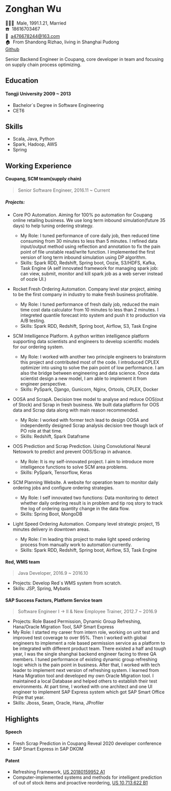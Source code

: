 <!-- The (first) h1 will be used as the <title> of the HTML page -->
# Zonghan Wu

<!-- The unordered list immediately after the h1 will be formatted on a single
line. It is intended to be used for contact details -->

:family_man_woman_girl:&nbsp;&nbsp;Male, 1991.1.21, Married  
:phone:&nbsp;&nbsp;18616703467  
:email:&nbsp;&nbsp;<a476678244@163.com>  
:house:&nbsp;&nbsp;From Shandong Rizhao, living in Shanghai Pudong  
[Github](https://github.com/476678244)  

Senior Backend Engineer in Coupang, core developer in team and focusing on supply chain process optimizing.

## Education

#### <span>Tongji University</span> <span>2009 ~ 2013</span>
- Bachelor`s Degree in Software Engineering
- CET6

## Skills

- Scala, Java, Python
- Spark, Hadoop, AWS
- Spring

## Working Experience

#### Coupang, SCM team(supply chain)
> Senior Software Engineer, 2016.11 ~ Current

##### Projects:

- Core PO Automation. Aiming for 100% po automation for Coupang online retailing business. We use long term inbound simulation(future 35 days) to help tuning ordering strategy.

  - My Role:  I tuned performance of core daily job, then reduced time consuming from 30 minutes to less than 5 minutes.  I refined data input/output method using reflection and annotation to fix the pain point of file unstable read/write function. I implemented the first version of long term inbound simulation using DP algorithm.
  - Skills: Spark RDD, Redshift, Spring boot, Oozie, S3/HDFS, Kafka, Task Engine (A self innovated framework for managing spark job: can view, submit, monitor and kill spark job as a web server instead of oozie UI.)

- Rocket Fresh Ordering Automation. Company level star project, aiming to be the first company in industry to make fresh business profitable.

  - My Role: I tuned performance of fresh daily job, reduced the main time cost data calculator from 10 minutes to less than 2 minutes. I integreted quantile forecast into system and push it to production via A/B testing.
  - Skills: Spark RDD, Redshift, Spring boot, Airflow, S3, Task Engine

- SCM Intelligence Platform. A python written intelligence platform supporting data scientists and engineers to develop scientific models for our ordering system.

  - My Role: I worked with another two principle engineers to brainstorm this project and contributed most of the code. I introduced CPLEX optimizer into using to solve the pain point of low performance. I am also the bridge between engineering and data science. Once data scientist design a new model, I am able to implement it from engineer perspective.
  - Skills: PySpark, Django, Gunicorn, Nginx, Ortools, CPLEX, Docker

- OOSA and ScrapA. Decision tree model to analyse and reduce OOS(out of Stock) and Scrap in fresh business. We built data platform for OOS data and Scrap data along with main reason recommended.

  - My Role: I worked with former tech lead to design OOSA and independently designed Scrap analysis decision tree though lack of PO role at that time. 
  - Skills: Redshift, Spark Dataframe

- OOS Prediction and Scrap Prediction. Using Convolutional Neural Netowork to predict and prevent OOS/Scrap in advance.

  - My Role: It is my self-innovated project. I aim to introduce more intelligence functions to solve SCM area problems.
  - Skills: PySpark, Tensorflow, Keras

- SCM Planning Website. A website for operation team to monitor daily ordering jobs and configure ordering strategies.

  - My Role: I self innovated two functions: Data monitoring to detect whether daily ordering result is in problem and tip roq story to track the log of ordering quantity change in the data flow.
  - Skills: Spring Boot, MongoDB

- Light Speed Ordering Automation. Company level strategic project, 15 minutes delivery in downtown areas.

  - My Role: I`m leading this project to make light speed ordering process from manually work to automation currently.
  - Skills: Spark RDD, Redshift, Spring boot, Airflow, S3, Task Engine

#### Red, WMS team 
> Java Developer, 2016.9 ~ 2016.10
- Projects: Develop Red`s WMS system from scratch.
- Skills: JSP, Spring, Mybatis


#### SAP Success Factors, Platform Service team 
> Software Engineer I -> II & New Employee Trainer, 2012.7 ~ 2016.9
- Projects: Role Based Permission, Dynamic Group Refreshing, Hana/Oracle Migration Tool, SAP Smart Express
- My Role: I started my career from intern role, working on unit test and improved test coverage to over 95%. Then I worked with global engineers to implement a role based permission service as a platform to be integrated with different product team. There existed a half and tough year, I was the single shanghai backend engineer facing to three QA members. I tuned performance of existing dynamic group refreshing logic which is the pain point in business. After that, I worked with tech leader to implement next version of refreshing system. I learned from Hana Migration tool and developed my own Oracle Migration tool. I maintained a local Database and helped others to establish their test environments. At part time, I worked with one architect and one UI engineer to implement SAP Express system which got SAP Smart Office Prize that year. 
- Skills: Jboss, Seam, Oracle, Hana, JProfiler

## Highlights
#### Speech
- Fresh Scrap Prediction in Coupang Reveal 2020 developer conference
- SAP Smart Express in SAP DKOM

#### Patent
- Refreshing Framework, [US 20180159952 A1](https://patft.uspto.gov/netacgi/nph-Parser?Sect1=PTO2&Sect2=HITOFF&p=1&u=%2Fnetahtml%2FPTO%2Fsearch-bool.html&r=2&f=G&l=50&co1=AND&d=PTXT&s1=%22Wu%3B+Zonghan%22&OS=%22Wu;+Zonghan%22&RS=%22Wu;+Zonghan%22)
- Computer-implemented systems and methods for intelligent prediction of out of stock items and proactive reordering, [US 10,713,622 B1](https://patft.uspto.gov/netacgi/nph-Parser?Sect1=PTO2&Sect2=HITOFF&p=1&u=%2Fnetahtml%2FPTO%2Fsearch-bool.html&r=1&f=G&l=50&co1=AND&d=PTXT&s1=%22Wu%3B+Zonghan%22&OS=%22Wu;+Zonghan%22&RS=%22Wu;+Zonghan%22)

